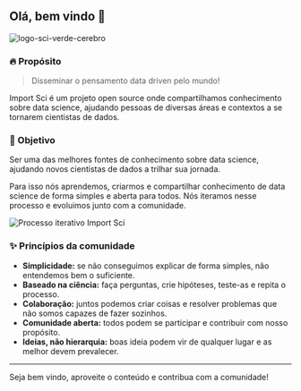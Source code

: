 ## Olá, bem vindo 👋

![logo-sci-verde-cerebro](https://user-images.githubusercontent.com/45513854/174713055-53a1de18-7411-4f79-8fce-aa9e0fd48014.jpg)


### 🔥 Propósito

> Disseminar o pensamento data driven pelo mundo!

Import Sci é um projeto open source onde compartilhamos conhecimento sobre data science, ajudando pessoas de diversas áreas e contextos a se tornarem cientistas de dados.

### 🚀 Objetivo

Ser uma das melhores fontes de conhecimento sobre data science, ajudando novos cientistas de dados a trilhar sua jornada.

Para isso nós aprendemos, criarmos e compartilhar conhecimento de data science de forma simples e aberta para todos. Nós iteramos nesse processo e evoluimos junto com a comunidade.

![Processo iterativo Import Sci](https://user-images.githubusercontent.com/45513854/175794508-24e61b26-f22d-4adc-b79c-a4114dd6cec4.png)

### ✨ Princípios da comunidade

- **Simplicidade:** se não conseguimos explicar de forma simples, não entendemos bem o suficiente.
- **Baseado na ciência:** faça perguntas, crie hipóteses, teste-as e repita o processo.
- **Colaboração:** juntos podemos criar coisas e resolver problemas que não somos capazes de fazer sozinhos.
- **Comunidade aberta:** todos podem se participar e contribuir com nosso propósito.
- **Ideias, não hierarquia:** boas ideia podem vir de qualquer lugar e as melhor devem prevalecer.

------

Seja bem vindo, aproveite o conteúdo e contribua com a comunidade!
